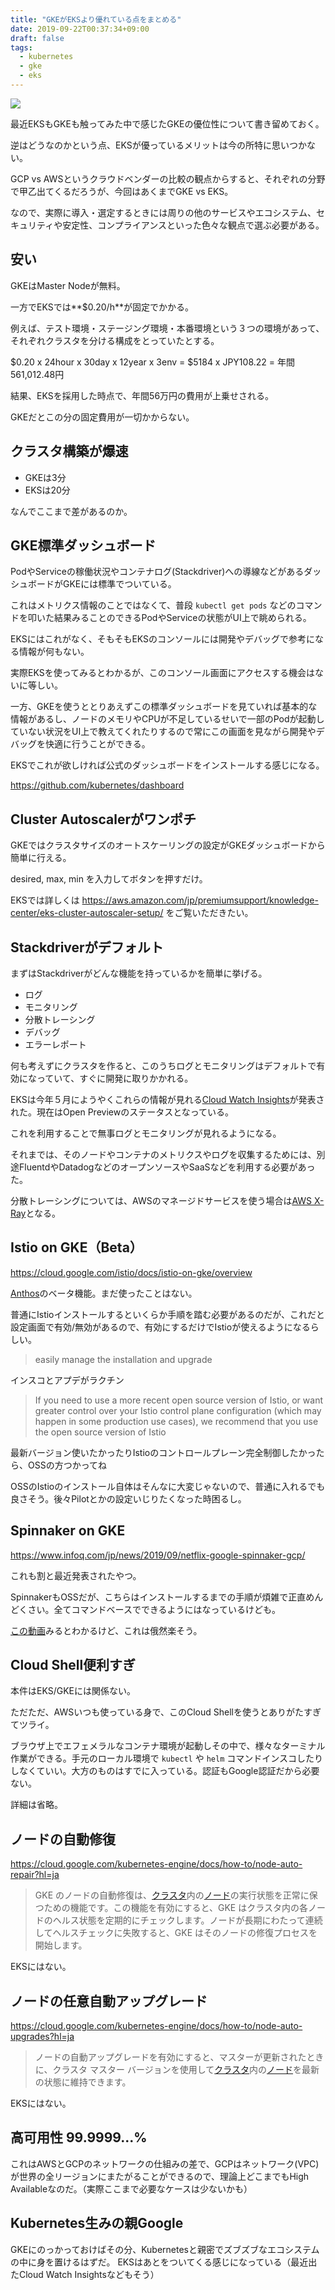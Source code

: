 ```yaml
---
title: "GKEがEKSより優れている点をまとめる"
date: 2019-09-22T00:37:34+09:00
draft: false
tags:
  - kubernetes
  - gke
  - eks
---
```


![](https://miro.medium.com/max/600/1*AW9u5KpikeJ9BxlxvaIohw.png)

最近EKSもGKEも触ってみた中で感じたGKEの優位性について書き留めておく。

逆はどうなのかという点、EKSが優っているメリットは今の所特に思いつかない。

GCP vs AWSというクラウドベンダーの比較の観点からすると、それぞれの分野で甲乙出てくるだろうが、今回はあくまでGKE vs EKS。

なので、実際に導入・選定するときには周りの他のサービスやエコシステム、セキュリティや安定性、コンプライアンスといった色々な観点で選ぶ必要がある。

## 安い

GKEはMaster Nodeが無料。

一方でEKSでは**$0.20/h**が固定でかかる。

例えば、テスト環境・ステージング環境・本番環境という３つの環境があって、それぞれクラスタを分ける構成をとっていたとする。

$0.20 x 24hour x 30day x 12year x 3env = $5184 x JPY108.22 = 年間561,012.48円

結果、EKSを採用した時点で、年間56万円の費用が上乗せされる。

GKEだとこの分の固定費用が一切かからない。


## クラスタ構築が爆速
- GKEは3分
- EKSは20分

なんでここまで差があるのか。


## GKE標準ダッシュボード

PodやServiceの稼働状況やコンテナログ(Stackdriver)への導線などがあるダッシュボードがGKEには標準でついている。

これはメトリクス情報のことではなくて、普段 `kubectl get pods` などのコマンドを叩いた結果みることのできるPodやServiceの状態がUI上で眺められる。

EKSにはこれがなく、そもそもEKSのコンソールには開発やデバッグで参考になる情報が何もない。

実際EKSを使ってみるとわかるが、このコンソール画面にアクセスする機会はないに等しい。

一方、GKEを使うととりあえずこの標準ダッシュボードを見ていれば基本的な情報があるし、ノードのメモリやCPUが不足しているせいで一部のPodが起動していない状況をUI上で教えてくれたりするので常にこの画面を見ながら開発やデバッグを快適に行うことができる。

EKSでこれが欲しければ公式のダッシュボードをインストールする感じになる。

https://github.com/kubernetes/dashboard


## Cluster Autoscalerがワンポチ

GKEではクラスタサイズのオートスケーリングの設定がGKEダッシュボードから簡単に行える。

desired, max, min を入力してボタンを押すだけ。

EKSでは詳しくは https://aws.amazon.com/jp/premiumsupport/knowledge-center/eks-cluster-autoscaler-setup/ をご覧いただきたい。


## Stackdriverがデフォルト

まずはStackdriverがどんな機能を持っているかを簡単に挙げる。


- ログ
- モニタリング
- 分散トレーシング
- デバッグ
- エラーレポート

何も考えずにクラスタを作ると、このうちログとモニタリングはデフォルトで有効になっていて、すぐに開発に取りかかれる。

EKSは今年５月にようやくこれらの情報が見れる[Cloud Watch Insights](https://docs.aws.amazon.com/ja_jp/AmazonCloudWatch/latest/monitoring/ContainerInsights.html)が発表された。現在はOpen Previewのステータスとなっている。

これを利用することで無事ログとモニタリングが見れるようになる。

それまでは、そのノードやコンテナのメトリクスやログを収集するためには、別途FluentdやDatadogなどのオープンソースやSaaSなどを利用する必要があった。

分散トレーシングについては、AWSのマネージドサービスを使う場合は[AWS X-Ray](https://aws.amazon.com/jp/xray/)となる。


## Istio on GKE（Beta）

https://cloud.google.com/istio/docs/istio-on-gke/overview

[Anthos](https://cloud.google.com/anthos/docs/concepts/anthos-overview?hl=ja)のベータ機能。まだ使ったことはない。

普通にIstioインストールするといくらか手順を踏む必要があるのだが、これだと設定画面で有効/無効があるので、有効にするだけでIstioが使えるようになるらしい。

>easily manage the installation and upgrade

インスコとアプデがラクチン

>If you need to use a more recent open source version of Istio, or want greater control over your Istio control plane configuration (which may happen in some production use cases), we recommend that you use the open source version of Istio

最新バージョン使いたかったりIstioのコントロールプレーン完全制御したかったら、OSSの方つかってね

OSSのIstioのインストール自体はそんなに大変じゃないので、普通に入れるでも良さそう。後々Pilotとかの設定いじりたくなった時困るし。


## Spinnaker on GKE
https://www.infoq.com/jp/news/2019/09/netflix-google-spinnaker-gcp/


これも割と最近発表されたやつ。

SpinnakerもOSSだが、こちらはインストールするまでの手順が煩雑で正直めんどくさい。全てコマンドベースでできるようにはなっているけども。

[この動画](https://www.youtube.com/watch?v=z4riSXd3Y5w)みるとわかるけど、これは俄然楽そう。


## Cloud Shell便利すぎ

本件はEKS/GKEには関係ない。

ただただ、AWSいつも使っている身で、このCloud Shellを使うとありがたすぎてツライ。

ブラウザ上でエフェメラルなコンテナ環境が起動しその中で、様々なターミナル作業ができる。手元のローカル環境で `kubectl` や `helm` コマンドインスコしたりしなくていい。大方のものはすでに入っている。認証もGoogle認証だから必要ない。

詳細は省略。


## ノードの自動修復

https://cloud.google.com/kubernetes-engine/docs/how-to/node-auto-repair?hl=ja

>GKE のノードの自動修復は、[クラスタ](https://cloud.google.com/kubernetes-engine/docs/concepts/cluster-architecture?hl=ja)内の[ノード](https://cloud.google.com/kubernetes-engine/docs/concepts/cluster-architecture?hl=ja#nodes)の実行状態を正常に保つための機能です。この機能を有効にすると、GKE はクラスタ内の各ノードのヘルス状態を定期的にチェックします。ノードが長期にわたって連続してヘルスチェックに失敗すると、GKE はそのノードの修復プロセスを開始します。

EKSにはない。


## ノードの任意自動アップグレード

https://cloud.google.com/kubernetes-engine/docs/how-to/node-auto-upgrades?hl=ja

>ノードの自動アップグレードを有効にすると、マスターが更新されたときに、クラスタ マスター バージョンを使用して[クラスタ](https://cloud.google.com/kubernetes-engine/docs/concepts/cluster-architecture?hl=ja)内の[ノード](https://cloud.google.com/kubernetes-engine/docs/concepts/cluster-architecture?hl=ja#nodes)を最新の状態に維持できます。

EKSにはない。

## 高可用性 99.9999...%

これはAWSとGCPのネットワークの仕組みの差で、GCPはネットワーク(VPC)が世界の全リージョンにまたがることができるので、理論上どこまでもHigh Availableなのだ。（実際ここまで必要なケースは少ないかも）


## Kubernetes生みの親Google

GKEにのっかっておけばその分、Kubernetesと親密でズブズブなエコシステムの中に身を置けるはずだ。
EKSはあとをついてくる感じになっている（最近出たCloud Watch Insightsなどもそう）

